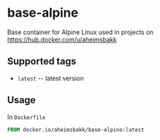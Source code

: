 # base-alpine

Base container for Alpine Linux used in projects on https://hub.docker.com/u/aheimsbakk

## Supported tags

* `latest` -- latest version

## Usage

In `Dockerfile`

```Dockerfile
FROM docker.io/aheimsbakk/base-alpine:latest
```
